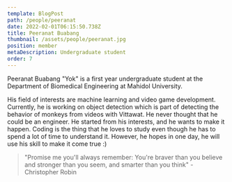 ```yaml
---
template: BlogPost
path: /people/peeranat
date: 2022-02-01T06:15:50.738Z
title: Peeranat Buabang
thumbnail: /assets/people/peeranat.jpg
position: member
metaDescription: Undergraduate student
order: 7
---
```


Peeranat Buabang "Yok" is a first year undergraduate student at the Department of Biomedical Engineering at Mahidol University.

His field of interests are machine learning and video game development. Currently, he is working on object detection which is part of detecting the behavior of monkeys from videos with Vittawat. He never thought that he could be an engineer. He started from his interests, and he wants to make it happen. Coding is the thing that he loves to study even though he has to spend a lot of time to understand it. However, he hopes in one day, he will use his skill to make it come true :)

> "Promise me you'll always remember: You're braver than you believe and stronger than you seem, and smarter than you think" - Christopher Robin
